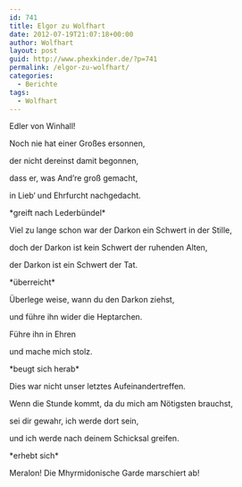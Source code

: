 ```yaml
---
id: 741
title: Elgor zu Wolfhart
date: 2012-07-19T21:07:18+00:00
author: Wolfhart
layout: post
guid: http://www.phexkinder.de/?p=741
permalink: /elgor-zu-wolfhart/
categories:
  - Berichte
tags:
  - Wolfhart
---
```

Edler von Winhall!

Noch nie hat einer Großes ersonnen,
  
der nicht dereinst damit begonnen,<!--more-->


  
dass er, was And&#8217;re groß gemacht,
  
in Lieb&#8216; und Ehrfurcht nachgedacht.
  
\*greift nach Lederbündel\*

Viel zu lange schon war der Darkon ein Schwert in der Stille,
  
doch der Darkon ist kein Schwert der ruhenden Alten,
  
der Darkon ist ein Schwert der Tat.
  
\*überreicht\*

Überlege weise, wann du den Darkon ziehst,
  
und führe ihn wider die Heptarchen.
  
Führe ihn in Ehren
  
und mache mich stolz.
  
\*beugt sich herab\*

Dies war nicht unser letztes Aufeinandertreffen.
  
Wenn die Stunde kommt, da du mich am Nötigsten brauchst,
  
sei dir gewahr, ich werde dort sein,
  
und ich werde nach deinem Schicksal greifen.
  
\*erhebt sich\*

Meralon! Die Mhyrmidonische Garde marschiert ab!